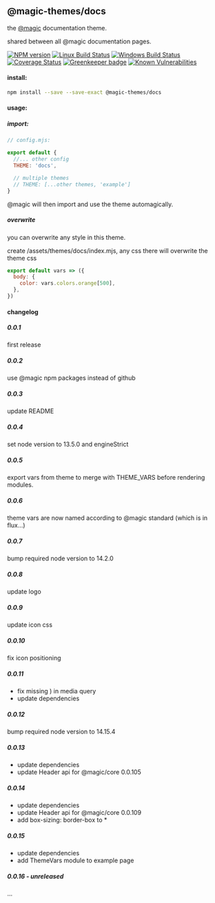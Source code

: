 ## @magic-themes/docs

the [@magic](https://github.com/magic/core) documentation theme.

shared between all @magic documentation pages.

[![NPM version][npm-image]][npm-url]
[![Linux Build Status][travis-image]][travis-url]
[![Windows Build Status][appveyor-image]][appveyor-url]
[![Coverage Status][coveralls-image]][coveralls-url]
[![Greenkeeper badge][greenkeeper-image]][greenkeeper-url]
[![Known Vulnerabilities][snyk-image]][snyk-url]

[npm-image]: https://img.shields.io/npm/v/@magic-themes/docs.svg
[npm-url]: https://www.npmjs.com/package/@magic-themes/docs
[travis-image]: https://img.shields.io/travis/com/magic-themes/docs/master
[travis-url]: https://travis-ci.com/magic-themes/docs
[appveyor-image]: https://img.shields.io/appveyor/ci/magicthemes/docs/master.svg
[appveyor-url]: https://ci.appveyor.com/project/magicthemes/docs/branch/master
[coveralls-image]: https://coveralls.io/repos/github/magic-themes/docs/badge.svg
[coveralls-url]: https://coveralls.io/github/magic-themes/docs
[greenkeeper-image]: https://badges.greenkeeper.io/magic-themes/docs.svg
[greenkeeper-url]: https://badges.greenkeeper.io/magic-themes/docs.svg
[snyk-image]: https://snyk.io/test/github/magic-themes/docs/badge.svg
[snyk-url]: https://snyk.io/test/github/magic-themes/docs

#### install:
```bash
npm install --save --save-exact @magic-themes/docs
```

#### usage:

##### import:
```javascript
// config.mjs:

export default {
  //... other config
  THEME: 'docs',

  // multiple themes
  // THEME: [...other themes, 'example']
}
```

@magic will then import and use the theme automagically.

##### overwrite
you can overwrite any style in this theme.

create /assets/themes/docs/index.mjs, any css there will overwrite the theme css

```javascript
export default vars => ({
  body: {
    color: vars.colors.orange[500],
  },
})
```

#### changelog
##### 0.0.1
first release

##### 0.0.2
use @magic npm packages instead of github

##### 0.0.3
update README

##### 0.0.4
set node version to 13.5.0 and engineStrict

##### 0.0.5
export vars from theme to merge with THEME_VARS before rendering modules.

##### 0.0.6
theme vars are now named according to @magic standard (which is in flux...)

##### 0.0.7 
bump required node version to 14.2.0

##### 0.0.8
update logo

##### 0.0.9
update icon css

##### 0.0.10
fix icon positioning

##### 0.0.11
* fix missing ) in media query
* update dependencies

##### 0.0.12 
bump required node version to 14.15.4

##### 0.0.13
* update dependencies
* update Header api for @magic/core 0.0.105

##### 0.0.14
* update dependencies
* update Header api for @magic/core 0.0.109
* add box-sizing: border-box to *

##### 0.0.15 
* update dependencies
* add ThemeVars module to example page

##### 0.0.16 - unreleased
...
